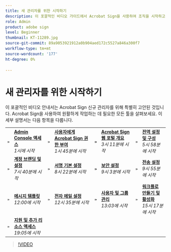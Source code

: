 ```yaml
---
title: 새 관리자를 위한 시작하기
description: 이 포괄적인 비디오 가이드에서 Acrobat Sign을 사용하여 조직을 시작하고 운영하는 데 필요한 모든 툴에 대해 알아보십시오
role: Admin
product: adobe sign
level: Beginner
thumbnail: KT-11289.jpg
source-git-commit: 89a9053921912a0b904aed172c5527a846a300f7
workflow-type: tm+mt
source-wordcount: '177'
ht-degree: 0%

---
```


# 새 관리자를 위한 시작하기

이 포괄적인 비디오 안내서는 Acrobat Sign 신규 관리자를 위해 특별히 고안된 것입니다. Acrobat Sign을 사용하여 원활하게 작업하는 데 필요한 모든 툴을 살펴보세요. 이 세부 설명서는 다음 항목을 다룹니다.

<table style="table-layout:auto">
<tr>
  <td>
    <a href="https://video.tv.adobe.com/v/343565/?autoplay=true&t=60">
      <img alt="빨리 감기 이미지" src="../assets/Stepforward_18.png" />
    </a>
  </td>
  <td>
     <a href="https://video.tv.adobe.com/v/343565/?autoplay=true&t=60"><strong>Admin Console 액세스</strong></a>
         <br>
        <em>1시에 시작</em>
    </td>
    <td>
    <a href="https://video.tv.adobe.com/v/343565/?autoplay=true&t=105">
      <img alt="빨리 감기 이미지" src="../assets/Stepforward_18.png" />
    </a>
  </td>
  <td>
     <a href="https://video.tv.adobe.com/v/343565/?autoplay=true&t=105"><strong>사용자에게 Acrobat Sign 권한 부여</strong></a>
        <br>
        <em>1시 45분에 시작</em>
    </td>
    <td>
    <a href="https://video.tv.adobe.com/v/343565/?autoplay=true&t=191">
      <img alt="빨리 감기 이미지" src="../assets/Stepforward_18.png" />
    </a>
  </td>
  <td>
     <a href="https://video.tv.adobe.com/v/343565/?autoplay=true&t=191"><strong>Acrobat Sign 웹 포털 개요</strong></a>
        <br>
        <em>3시 11분에 시작</em>
    </td>
    <td>
    <a href="https://video.tv.adobe.com/v/343565/?autoplay=true&t=358">
      <img alt="빨리 감기 이미지" src="../assets/Stepforward_18.png" />
    </a>
  </td>
  <td>
     <a href="https://video.tv.adobe.com/v/343565/?autoplay=true&t=358"><strong>전역 설정 및 구성</strong></a>
        <br>
        <em>5시 58분에 시작</em>
    </td>
  </tr>
  <tr>
    <td>
    <a href="https://video.tv.adobe.com/v/343565/?autoplay=true&t=460">
      <img alt="빨리 감기 이미지" src="../assets/Stepforward_18.png" />
    </a>
  </td>
  <td>
     <a href="https://video.tv.adobe.com/v/343565/?autoplay=true&t=460"><strong>계정 브랜딩 및 설정</strong></a>
         <br>
        <em>7시 40분에 시작</em>
    </td>
    <td>
    <a href="https://video.tv.adobe.com/v/343565/?autoplay=true&t=502">
      <img alt="빨리 감기 이미지" src="../assets/Stepforward_18.png" />
    </a>
  </td>
  <td>
     <a href="https://video.tv.adobe.com/v/343565/?autoplay=true&t=502"><strong>서명 기본 설정</strong></a>
        <br>
        <em>8시 22분에 시작</em>
    </td>
    <td>
    <a href="https://video.tv.adobe.com/v/343565/?autoplay=true&t=543">
      <img alt="빨리 감기 이미지" src="../assets/Stepforward_18.png" />
    </a>
  </td>
  <td>
     <a href="https://video.tv.adobe.com/v/343565/?autoplay=true&t=543"><strong>보안 설정</strong></a>
        <br>
        <em>9시 3분에 시작</em>
    </td>
    <td>
    <a href="https://video.tv.adobe.com/v/343565/?autoplay=true&t=595">
      <img alt="빨리 감기 이미지" src="../assets/Stepforward_18.png" />
    </a>
  </td>
  <td>
     <a href="https://video.tv.adobe.com/v/343565/?autoplay=true&t=595"><strong>전송 설정</strong></a>
        <br>
        <em>9시 55분에 시작</em>
    </td>
  </tr>
  <tr>
    <td>
    <a href="https://video.tv.adobe.com/v/343565/?autoplay=true&t=720">
      <img alt="빨리 감기 이미지" src="../assets/Stepforward_18.png" />
    </a>
  </td>
  <td>
     <a href="https://video.tv.adobe.com/v/343565/?autoplay=true&t=720"><strong>메시지 템플릿</strong></a>
         <br>
        <em>12:00에 시작</em>
    </td>
    <td>
    <a href="https://video.tv.adobe.com/v/343565/?autoplay=true&t=755">
      <img alt="빨리 감기 이미지" src="../assets/Stepforward_18.png" />
    </a>
  </td>
  <td>
     <a href="https://video.tv.adobe.com/v/343565/?autoplay=true&t=755"><strong>전자 메일 설정</strong></a>
        <br>
        <em>12시 35분에 시작</em>
    </td>
    <td>
    <a href="https://video.tv.adobe.com/v/343565/?autoplay=true&t=783">
      <img alt="빨리 감기 이미지" src="../assets/Stepforward_18.png" />
    </a>
  </td>
  <td>
     <a href="https://video.tv.adobe.com/v/343565/?autoplay=true&t=783"><strong>사용자 및 그룹 관리</strong></a>
        <br>
        <em>13:03에 시작</em>
    </td>
    <td>
    <a href="https://video.tv.adobe.com/v/343565/?autoplay=true&t=917">
      <img alt="빨리 감기 이미지" src="../assets/Stepforward_18.png" />
    </a>
  </td>
  <td>
     <a href="https://video.tv.adobe.com/v/343565/?autoplay=true&t=917"><strong>워크플로 만들기 및 활성화</strong></a>
        <br>
        <em>15시 17분에 시작</em>
  </td>
</tr>
<tr>
  <td>
     <a href="https://video.tv.adobe.com/v/343565/?autoplay=true&t=1145">
      <img alt="빨리 감기 이미지" src="../assets/Stepforward_18.png" />
    </a>
    </td>
    <td>
     <a href="https://video.tv.adobe.com/v/343565/?autoplay=true&t=1145"><strong>지원 및 추가 리소스 액세스</strong></a>
        <br>
        <em>19:05에 시작</em>
    </td>
  </tr>
  </table>

>[!VIDEO](https://video.tv.adobe.com/v/343565?hidetitle=true)

